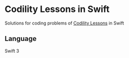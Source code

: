 # Codility Lessons in Swift

Solutions for coding problems of [Codility Lessons](https://app.codility.com/programmers/lessons) in Swift

## Language

Swift 3
